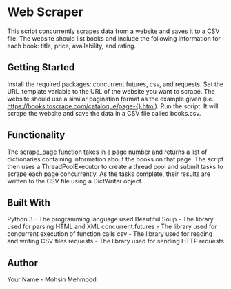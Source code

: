 # Web Scraper

This script concurrently scrapes data from a website and saves it to a CSV file. The website should list books and include the following information for each book: title, price, availability, and rating.

## Getting Started

Install the required packages: concurrent.futures, csv, and requests.
Set the URL_template variable to the URL of the website you want to scrape. The website should use a similar pagination format as the example given (i.e. https://books.toscrape.com/catalogue/page-{}.html).
Run the script. It will scrape the website and save the data in a CSV file called books.csv.
## Functionality

The scrape_page function takes in a page number and returns a list of dictionaries containing information about the books on that page. The script then uses a ThreadPoolExecutor to create a thread pool and submit tasks to scrape each page concurrently. As the tasks complete, their results are written to the CSV file using a DictWriter object.

## Built With

Python 3 - The programming language used
Beautiful Soup - The library used for parsing HTML and XML
concurrent.futures - The library used for concurrent execution of function calls
csv - The library used for reading and writing CSV files
requests - The library used for sending HTTP requests
## Author

Your Name - Mohsin Mehmood